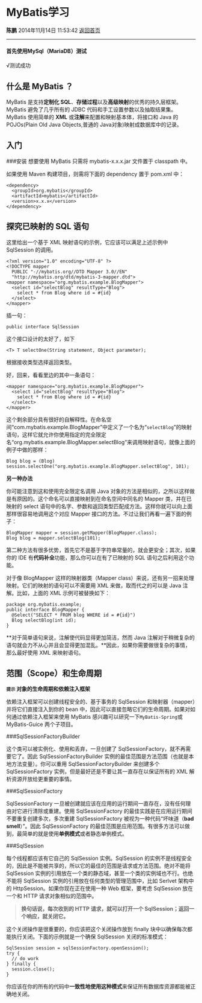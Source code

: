 # MyBatis学习
**陈鹏** 2014年11月14日 11:53:42 [返回首页][1]

---

#### 首先使用MySql（MariaDB）测试
√测试成功

## 什么是 MyBatis ？ 
MyBatis 是支持**定制化 SQL**、**存储过程**以及**高级映射**的优秀的持久层框架。MyBatis 避免了几乎所有的 JDBC 代码和手工设置参数以及抽取结果集。MyBatis 使用简单的 **XML** 或**注解**来配置和映射基本体，将接口和 Java 的 POJOs(Plain Old Java Objects,普通的 Java对象)映射成数据库中的记录。

## 入门
###安装
想要使用 MyBatis 只需将 mybatis-x.x.x.jar 文件置于 classpath 中。

如果使用 Maven 构建项目，则需将下面的 dependency 置于 pom.xml 中：

	<dependency>
	  <groupId>org.mybatis</groupId>
	  <artifactId>mybatis</artifactId>
	  <version>x.x.x</version>
	</dependency>

## 探究已映射的 SQL 语句
这里给出一个基于 XML 映射语句的示例，它应该可以满足上述示例中 SqlSession 的调用。

	<?xml version="1.0" encoding="UTF-8" ?>
	<!DOCTYPE mapper
	  PUBLIC "-//mybatis.org//DTD Mapper 3.0//EN"
	  "http://mybatis.org/dtd/mybatis-3-mapper.dtd">
	<mapper namespace="org.mybatis.example.BlogMapper">
	  <select id="selectBlog" resultType="Blog">
	    select * from Blog where id = #{id}
	  </select>
	</mapper>

插一句：

	public interface SqlSession

这个接口设计的太好了，如下

	<T> T selectOne(String statement, Object parameter);

根据接收类型选择返回类型。

好，回来，看看里边的其中一条语句：
	
	<mapper namespace="org.mybatis.example.BlogMapper">
	  <select id="selectBlog" resultType="Blog">
	    select * from Blog where id = #{id}
	  </select>
	</mapper>

这个剩余部分具有很好的自解释性。在命名空间“com.mybatis.example.BlogMapper”中定义了一个名为“`selectBlog`”的映射语句，这样它就允许你使用指定的完全限定名“org.mybatis.example.BlogMapper.selectBlog”来调用映射语句，就像上面的例子中做的那样：

	Blog blog = (Blog) session.selectOne("org.mybatis.example.BlogMapper.selectBlog", 101);


**另一种办法**

你可能注意到这和使用完全限定名调用 Java 对象的方法是相似的，之所以这样做是有原因的。这个命名可以直接映射到在命名空间中同名的 Mapper 类，并在已映射的 select 语句中的名字、参数和返回类型匹配成方法。这样你就可以向上面那样很容易地调用这个对应 Mapper 接口的方法。不过让我们再看一遍下面的例子：

	BlogMapper mapper = session.getMapper(BlogMapper.class);
	Blog blog = mapper.selectBlog(101);

第二种方法有很多优势，首先它不是基于字符串常量的，就会更安全；其次，如果你的 IDE 有**代码补全**功能，那么你可以在有了已映射的 SQL 语句之后利用这个功能。

对于像 BlogMapper 这样的映射器类（Mapper class）来说，还有另一招来处理映射。它们的映射的语句可以不需要用 XML 来做，取而代之的可以是 Java 注解。比如，上面的 XML 示例可被替换如下：

	package org.mybatis.example;
	public interface BlogMapper {
	  @Select("SELECT * FROM blog WHERE id = #{id}")
	  Blog selectBlog(int id);
	}

**对于简单语句来说，注解使代码显得更加简洁，然而 Java 注解对于稍微复杂的语句就会力不从心并且会显得更加混乱。**因此，如果你需要做很复杂的事情，那么最好使用 XML 来映射语句。

## 范围（Scope）和生命周期
**`提示` 对象的生命周期和依赖注入框架**

依赖注入框架可以创建线程安全的、基于事务的 SqlSession 和映射器（mapper）并将它们直接注入到你的 bean 中，因此可以直接忽略它们的生命周期。如果对如何通过依赖注入框架来使用 MyBatis 感兴趣可以研究一下` MyBatis-Spring `或 MyBatis-Guice 两个子项目。

###SqlSessionFactoryBuilder

这个类可以被实例化、使用和丢弃，一旦创建了 SqlSessionFactory，就不再需要它了。因此 SqlSessionFactoryBuilder 实例的最佳范围是方法范围（也就是本地方法变量）。你可以重用 SqlSessionFactoryBuilder 来创建多个 SqlSessionFactory 实例，但是最好还是不要让其一直存在以保证所有的 XML 解析资源开放给更重要的事情。

###SqlSessionFactory

SqlSessionFactory 一旦被创建就应该在应用的运行期间一直存在，没有任何理由对它进行清除或重建。使用 SqlSessionFactory 的最佳实践是在应用运行期间不要重复创建多次，多次重建 SqlSessionFactory 被视为一种代码“坏味道（**bad smell**）”。因此 SqlSessionFactory 的最佳范围是应用范围。有很多方法可以做到，最简单的就是使用**单例模式**或者静态单例模式。

###SqlSession

每个线程都应该有它自己的 SqlSession 实例。SqlSession 的实例不是线程安全的，因此是不能被共享的，所以它的最佳的范围是请求或方法范围。绝对不能将 SqlSession 实例的引用放在一个类的静态域，甚至一个类的实例域也不行。也绝不能将 SqlSession 实例的引用放在任何类型的管理范围中，比如 Serlvet 架构中的 HttpSession。如果你现在正在使用一种 Web 框架，要考虑 SqlSession 放在一个和 HTTP 请求对象相似的范围中。
>**换句话说，每次收到的 HTTP 请求，就可以打开一个 SqlSession；返回一个响应，就关闭它。**

这个关闭操作是很重要的，你应该把这个关闭操作放到 finally 块中以确保每次都能执行关闭。下面的示例就是一个确保 SqlSession 关闭的标准模式：

	SqlSession session = sqlSessionFactory.openSession();
	try {
	  // do work
	} finally {
	  session.close();
	}

你应该在你的所有的代码中**一致性地使用这种模式**来保证所有数据库资源都能被正确地关闭。


  [1]: http://cshijiel.github.io